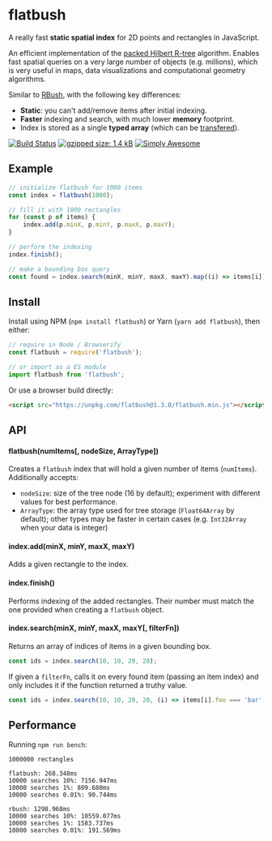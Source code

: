 # flatbush

A really fast **static spatial index** for 2D points and rectangles in JavaScript.

An efficient implementation of the [packed Hilbert R-tree](https://en.wikipedia.org/wiki/Hilbert_R-tree#Packed_Hilbert_R-trees) algorithm. Enables fast spatial queries on a very large number of objects (e.g. millions), which is very useful in maps, data visualizations and computational geometry algorithms.

Similar to [RBush](https://github.com/mourner/rbush), with the following key differences:

- **Static**: you can't add/remove items after initial indexing.
- **Faster** indexing and search, with much lower **memory** footprint.
- Index is stored as a single **typed array** (which can be [transfered](https://developer.mozilla.org/en-US/docs/Web/API/Transferable)).

[![Build Status](https://travis-ci.org/mourner/flatbush.svg?branch=master)](https://travis-ci.org/mourner/flatbush)
[![gzipped size: 1.4 kB](https://img.shields.io/badge/gzipped%20size-1.4%20kB-brightgreen.svg)](https://unpkg.com/flatbush)
[![Simply Awesome](https://img.shields.io/badge/simply-awesome-brightgreen.svg)](https://github.com/mourner/projects)

## Example

```js
// initialize flatbush for 1000 items
const index = flatbush(1000);

// fill it with 1000 rectangles
for (const p of items) {
    index.add(p.minX, p.minY, p.maxX, p.maxY);
}

// perform the indexing
index.finish();

// make a bounding box query
const found = index.search(minX, minY, maxX, maxY).map((i) => items[i]);

```

## Install

Install using NPM (`npm install flatbush`) or Yarn (`yarn add flatbush`), then either:

```js
// require in Node / Browserify
const flatbush = require('flatbush');

// or import as a ES module
import flatbush from 'flatbush';
```

Or use a browser build directly:

```html
<script src="https://unpkg.com/flatbush@1.3.0/flatbush.min.js"></script>
```

## API

#### flatbush(numItems[, nodeSize, ArrayType])

Creates a `flatbush` index that will hold a given number of items (`numItems`). Additionally accepts:

- `nodeSize`: size of the tree node (16 by default); experiment with different values for best performance.
- `ArrayType`: the array type used for tree storage (`Float64Array` by default);
other types may be faster in certain cases (e.g. `Int32Array` when your data is integer)

#### index.add(minX, minY, maxX, maxY)

Adds a given rectangle to the index.

#### index.finish()

Performs indexing of the added rectangles.
Their number must match the one provided when creating a `flatbush` object.

#### index.search(minX, minY, maxX, maxY[, filterFn])

Returns an array of indices of items in a given bounding box.

```js
const ids = index.search(10, 10, 20, 20);
```

If given a `filterFn`, calls it on every found item (passing an item index)
and only includes it if the function returned a truthy value.

```js
const ids = index.search(10, 10, 20, 20, (i) => items[i].foo === 'bar');
```

## Performance

Running `npm run bench`:

```
1000000 rectangles

flatbush: 268.348ms
10000 searches 10%: 7156.947ms
10000 searches 1%: 809.680ms
10000 searches 0.01%: 90.744ms

rbush: 1298.968ms
10000 searches 10%: 10559.077ms
10000 searches 1%: 1583.737ms
10000 searches 0.01%: 191.569ms
```
